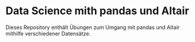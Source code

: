 # Data Science mith pandas und Altair

Dieses Repository enthält Übungen zum Umgang mit pandas und Altair mithilfe verschiedener Datensätze.
